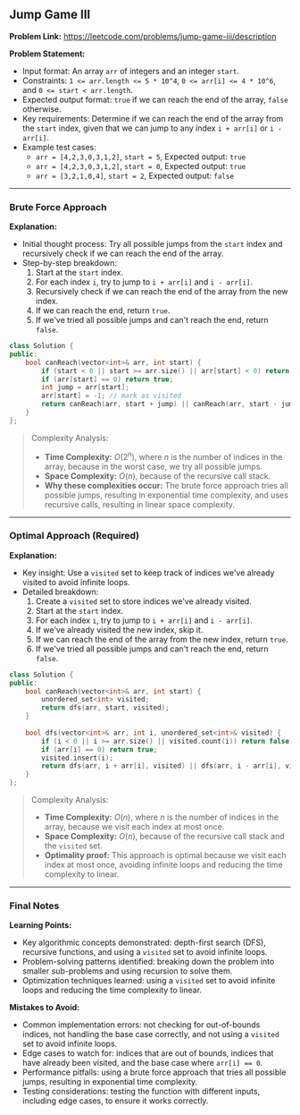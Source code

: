## Jump Game III

**Problem Link:** https://leetcode.com/problems/jump-game-iii/description

**Problem Statement:**
- Input format: An array `arr` of integers and an integer `start`.
- Constraints: `1 <= arr.length <= 5 * 10^4`, `0 <= arr[i] <= 4 * 10^6`, and `0 <= start < arr.length`.
- Expected output format: `true` if we can reach the end of the array, `false` otherwise.
- Key requirements: Determine if we can reach the end of the array from the `start` index, given that we can jump to any index `i + arr[i]` or `i - arr[i]`.
- Example test cases:
  - `arr = [4,2,3,0,3,1,2]`, `start = 5`, Expected output: `true`
  - `arr = [4,2,3,0,3,1,2]`, `start = 0`, Expected output: `true`
  - `arr = [3,2,1,0,4]`, `start = 2`, Expected output: `false`

---

### Brute Force Approach

**Explanation:**
- Initial thought process: Try all possible jumps from the `start` index and recursively check if we can reach the end of the array.
- Step-by-step breakdown:
  1. Start at the `start` index.
  2. For each index `i`, try to jump to `i + arr[i]` and `i - arr[i]`.
  3. Recursively check if we can reach the end of the array from the new index.
  4. If we can reach the end, return `true`.
  5. If we've tried all possible jumps and can't reach the end, return `false`.

```cpp
class Solution {
public:
    bool canReach(vector<int>& arr, int start) {
        if (start < 0 || start >= arr.size() || arr[start] < 0) return false;
        if (arr[start] == 0) return true;
        int jump = arr[start];
        arr[start] = -1; // mark as visited
        return canReach(arr, start + jump) || canReach(arr, start - jump);
    }
};
```

> Complexity Analysis:
> - **Time Complexity:** $O(2^n)$, where $n$ is the number of indices in the array, because in the worst case, we try all possible jumps.
> - **Space Complexity:** $O(n)$, because of the recursive call stack.
> - **Why these complexities occur:** The brute force approach tries all possible jumps, resulting in exponential time complexity, and uses recursive calls, resulting in linear space complexity.

---

### Optimal Approach (Required)

**Explanation:**
- Key insight: Use a `visited` set to keep track of indices we've already visited to avoid infinite loops.
- Detailed breakdown:
  1. Create a `visited` set to store indices we've already visited.
  2. Start at the `start` index.
  3. For each index `i`, try to jump to `i + arr[i]` and `i - arr[i]`.
  4. If we've already visited the new index, skip it.
  5. If we can reach the end of the array from the new index, return `true`.
  6. If we've tried all possible jumps and can't reach the end, return `false`.

```cpp
class Solution {
public:
    bool canReach(vector<int>& arr, int start) {
        unordered_set<int> visited;
        return dfs(arr, start, visited);
    }
    
    bool dfs(vector<int>& arr, int i, unordered_set<int>& visited) {
        if (i < 0 || i >= arr.size() || visited.count(i)) return false;
        if (arr[i] == 0) return true;
        visited.insert(i);
        return dfs(arr, i + arr[i], visited) || dfs(arr, i - arr[i], visited);
    }
};
```

> Complexity Analysis:
> - **Time Complexity:** $O(n)$, where $n$ is the number of indices in the array, because we visit each index at most once.
> - **Space Complexity:** $O(n)$, because of the recursive call stack and the `visited` set.
> - **Optimality proof:** This approach is optimal because we visit each index at most once, avoiding infinite loops and reducing the time complexity to linear.

---

### Final Notes

**Learning Points:**
- Key algorithmic concepts demonstrated: depth-first search (DFS), recursive functions, and using a `visited` set to avoid infinite loops.
- Problem-solving patterns identified: breaking down the problem into smaller sub-problems and using recursion to solve them.
- Optimization techniques learned: using a `visited` set to avoid infinite loops and reducing the time complexity to linear.

**Mistakes to Avoid:**
- Common implementation errors: not checking for out-of-bounds indices, not handling the base case correctly, and not using a `visited` set to avoid infinite loops.
- Edge cases to watch for: indices that are out of bounds, indices that have already been visited, and the base case where `arr[i] == 0`.
- Performance pitfalls: using a brute force approach that tries all possible jumps, resulting in exponential time complexity.
- Testing considerations: testing the function with different inputs, including edge cases, to ensure it works correctly.